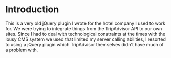 # Introduction 
This is a very old jQuery plugin I wrote for the hotel company I used to work for. We were trying to integrate things from the TripAdvisor API to our own sites. Since I had to deal with technological constraints at the times with the lousy CMS system we used that limited my server calling abilities, I resorted to using a jQuery plugin which TripAdvisor themselves didn't have much of a problem with.